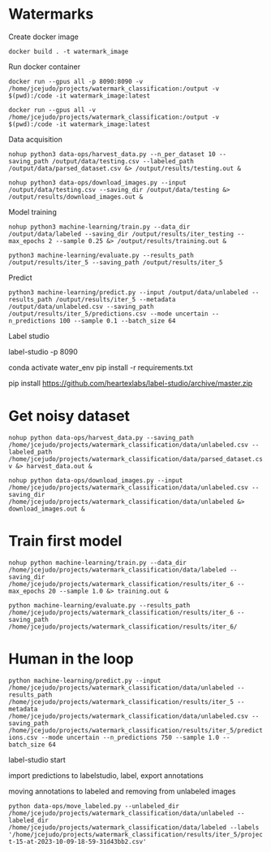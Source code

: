 # Watermarks

Create docker image

`docker build . -t watermark_image`

Run docker container

`docker run --gpus all -p 8090:8090 -v /home/jcejudo/projects/watermark_classification:/output -v $(pwd):/code -it watermark_image:latest`

`docker run --gpus all -v /home/jcejudo/projects/watermark_classification:/output -v $(pwd):/code -it watermark_image:latest`




Data acquisition


`nohup python3 data-ops/harvest_data.py --n_per_dataset 10 --saving_path /output/data/testing.csv --labeled_path /output/data/parsed_dataset.csv &> /output/results/testing.out &`

`nohup python3 data-ops/download_images.py --input /output/data/testing.csv --saving_dir /output/data/testing &> /output/results/download_images.out &`


Model training

`nohup python3 machine-learning/train.py --data_dir /output/data/labeled --saving_dir /output/results/iter_testing --max_epochs 2 --sample 0.25 &> /output/results/training.out &`

`python3 machine-learning/evaluate.py --results_path /output/results/iter_5 --saving_path /output/results/iter_5`



Predict

`python3 machine-learning/predict.py --input /output/data/unlabeled --results_path /output/results/iter_5 --metadata /output/data/unlabeled.csv --saving_path /output/results/iter_5/predictions.csv --mode uncertain --n_predictions 100 --sample 0.1 --batch_size 64`

Label studio

label-studio -p 8090






conda activate water_env
pip install -r requirements.txt

pip install https://github.com/heartexlabs/label-studio/archive/master.zip

# Get noisy dataset

`nohup python data-ops/harvest_data.py --saving_path /home/jcejudo/projects/watermark_classification/data/unlabeled.csv --labeled_path /home/jcejudo/projects/watermark_classification/data/parsed_dataset.csv &> harvest_data.out &`

`nohup python data-ops/download_images.py --input /home/jcejudo/projects/watermark_classification/data/unlabeled.csv --saving_dir /home/jcejudo/projects/watermark_classification/data/unlabeled &> download_images.out &`



# Train first model

`nohup python machine-learning/train.py --data_dir /home/jcejudo/projects/watermark_classification/data/labeled --saving_dir /home/jcejudo/projects/watermark_classification/results/iter_6 --max_epochs 20 --sample 1.0 &> training.out &`

`python machine-learning/evaluate.py --results_path /home/jcejudo/projects/watermark_classification/results/iter_6 --saving_path /home/jcejudo/projects/watermark_classification/results/iter_6/`

# Human in the loop


`python machine-learning/predict.py --input /home/jcejudo/projects/watermark_classification/data/unlabeled --results_path /home/jcejudo/projects/watermark_classification/results/iter_5 --metadata /home/jcejudo/projects/watermark_classification/data/unlabeled.csv --saving_path /home/jcejudo/projects/watermark_classification/results/iter_5/predictions.csv --mode uncertain --n_predictions 750 --sample 1.0 --batch_size 64`

label-studio start

import predictions to labelstudio, label, export annotations


moving annotations to labeled and removing from unlabeled images

`python data-ops/move_labeled.py --unlabeled_dir /home/jcejudo/projects/watermark_classification/data/unlabeled --labeled_dir /home/jcejudo/projects/watermark_classification/data/labeled --labels '/home/jcejudo/projects/watermark_classification/results/iter_5/project-15-at-2023-10-09-18-59-31d43bb2.csv'`













